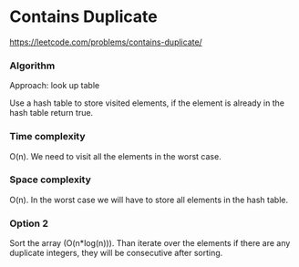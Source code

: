 # Contains Duplicate

https://leetcode.com/problems/contains-duplicate/

### Algorithm
Approach: look up table

Use a hash table to store visited elements, if the element is already in the hash table return true.

### Time complexity
O(n). We need to visit all the elements in the worst case.

### Space complexity
O(n). In the worst case we will have to store all elements in the hash table.

### Option 2
Sort the array (O(n*log(n))). Than iterate over the elements if there are any duplicate integers, they will be consecutive after sorting.
